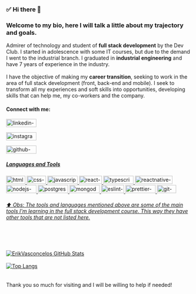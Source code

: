 ### :white_check_mark: Hi there 👋

<h3>Welcome to my bio, here I will talk a little about my trajectory and goals.</h3>

Admirer of technology and student of <strong>full stack development</strong> by the Dev Club. I started in adolescence with some IT courses, but due to the demand I went to the industrial branch. I graduated in <b>industrial engineering</b> and have 7 years of experience in the industry.
<br><br>
I have the objective of making my <b>career transition</b>, seeking to work in the area of full stack development (front, back-end and mobile). I seek to transform all my experiences and soft skills into opportunities, developing skills that can help me, my co-workers and the company.

<h4>Connect with me:</h4>

<a target="_blank" href="https://www.linkedin.com/in/erik-willams-matias-vasconcelos-443481121"/> <img src="https://img.shields.io/badge/LinkedIn-0077B5?style=for-the-badge&logo=linkedin&logoColor=white" width="82px" height="22px" alt="linkedin-icon"/>

<a target="_blank" href="https://instagram.com/erikwm.vasconcelos?igshid=YmMyMTA2M2Y="/> <img src="https://img.shields.io/badge/Instagram-E4405F?style=for-the-badge&logo=instagram&logoColor=white" width="82px" height="22px" alt="instagram-icon"/>

<a target="_blank" href="https://github.com/ErikVasconcelos"/> <img src="https://img.shields.io/badge/GitHub-100000?style=for-the-badge&logo=github&logoColor=white" width="82px" height="22px" alt="github-icon"/>

<h5>Languages and Tools</h5>

<img src="https://img.shields.io/badge/HTML5-E34F26?style=for-the-badge&logo=html5&logoColor=white" width="52px" height="22px" alt="html-icon"/>
<img src="https://img.shields.io/badge/CSS3-1572B6?style=for-the-badge&logo=css3&logoColor=white" width="52px" height="22px" alt="css-icon"/>
<a target="_blank" href="https://www.javascript.com/"/> <img src="https://img.shields.io/badge/JavaScript-F7DF1E?style=for-the-badge&logo=javascript&logoColor=black" width="82px" height="22px" alt="javascript-icon"/>
<img src="https://img.shields.io/badge/React-20232A?style=for-the-badge&logo=react&logoColor=61DAFB" width="62px" height="22px" alt="react-icon"/>
<img src="https://img.shields.io/badge/TypeScript-007ACC?style=for-the-badge&logo=typescript&logoColor=white" width="82px" height="22px" alt="typescript-icon"/>
<img src="https://img.shields.io/badge/React_Native-20232A?style=for-the-badge&logo=react&logoColor=61DAFB" width="102px" height="22px" alt="reactnative-icon"/>
<br>
<img src="https://img.shields.io/badge/Node.js-43853D?style=for-the-badge&logo=node.js&logoColor=white" width="82px" height="22px" alt="nodejs-icon"/>
<img src="https://img.shields.io/badge/PostgreSQL-316192?style=for-the-badge&logo=postgresql&logoColor=white" width="82px" height="22px" alt="postgresql-icon"/>
<img src="https://img.shields.io/badge/MongoDB-4EA94B?style=for-the-badge&logo=mongodb&logoColor=white" width="82px" height="22px" alt="mongodb-icon"/>
<img src="https://img.shields.io/badge/eslint-3A33D1?style=for-the-badge&logo=eslint&logoColor=white" width="62px" height="22px" alt="eslint-icon"/>
<img src="https://img.shields.io/badge/prettier-1A2C34?style=for-the-badge&logo=prettier&logoColor=F7BA3E" width="82px" height="22px" alt="prettier-icon"/>
<img src="https://img.shields.io/badge/GIT-E44C30?style=for-the-badge&logo=git&logoColor=white" width="52px" height="22px" alt="git-icon"/>

<h6><i>⬆️ Obs: The tools and languages mentioned above are some of the main tools I'm learning in the full stack development course. This way they have other tools that are not listed here.</i></h6>
<br><br>

![ErikVasconcelos GitHub Stats](https://github-readme-stats.vercel.app/api?username=ErikVasconcelos&theme=swift&show_icons=true)
<br><br>
[![Top Langs](https://github-readme-stats.vercel.app/api/top-langs/?username=ErikVasconcelos&layout=compact)](https://github.com/anuraghazra/github-readme-stats)
<br><br><br>
<h7>Thank you so much for visiting and I will be willing to help if needed!</h7>

